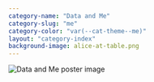 ```yaml
---
category-name: "Data and Me"
category-slug: "me"
category-color: "var(--cat-theme--me)"
layout: "category-index"
background-image: alice-at-table.png
---
```


![Data and Me poster image](/assets/DLPposter.png)
